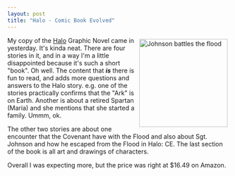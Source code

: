 ```yaml
---
layout: post
title: "Halo - Comic Book Evolved"
---
```


<p><img align="right" style="MARGIN: 5px" alt="Johnson battles the flood" src="http://www.joystiq.com/media/2006/03/Nihei_HGN.jpg" width="200" />My copy of the <a title="Halo" href="http://www.bungie.net" target="_blank">Halo</a> Graphic Novel came in yesterday. It's kinda neat. There are four stories in it, and in a way I'm a little disappointed because it's such a short "book". Oh well. The content that <strong><em>is</em></strong> there is fun to read, and adds more questions and answers to the Halo story. e.g. one of the stories practically confirms that the "Ark" is on Earth. Another is about a retired Spartan (Maria) and she mentions that she started a family. Ummm, ok. </p>
<p>The other two stories are about one encounter that the Covenant have with the Flood and also about Sgt. Johnson and how he escaped from the Flood in Halo: CE. The last section of the book is all art and drawings of characters. </p>
<p>Overall I was expecting more, but the price was right at $16.49 on Amazon.</p>
 
